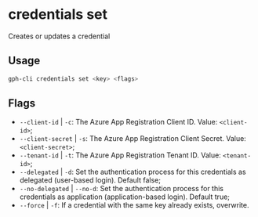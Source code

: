 # credentials set

Creates or updates a credential

## Usage

```bash
gph-cli credentials set <key> <flags>
```

## Flags

* `--client-id` | `-c`: The Azure App Registration Client ID. Value: `<client-id>`;
* `--client-secret` | `-s`: The Azure App Registration Client Secret. Value: `<client-secret>`;
* `--tenant-id` | `-t`: The Azure App Registration Tenant ID. Value: `<tenant-id>`;
* `--delegated` | `-d`: Set the authentication process for this credentials as delegated (user-based login). Default false;
* `--no-delegated` | `--no-d`: Set the authentication process for this credentials as application (application-based login). Default true;
* `--force` | `-f`: If a credential with the same key already exists, overwrite.

